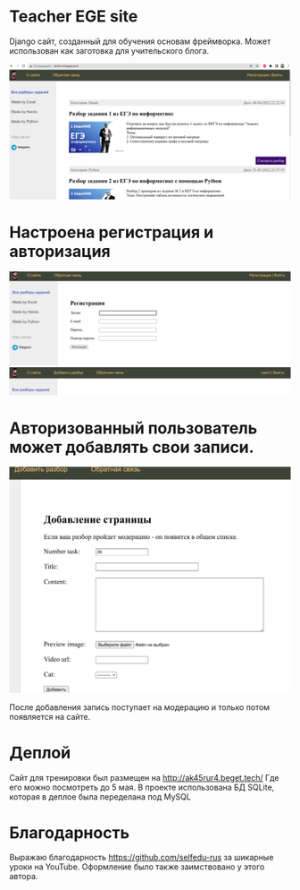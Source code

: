 # Teacher EGE site
Django сайт, созданный для обучения основам фреймворка. Может использован как заготовка для учительского блога.

![](readme_img/img1.png)

# Настроена регистрация и авторизация
![](readme_img/img2.png)![](readme_img/img3.png)

# Авторизованный пользователь может добавлять свои записи.
![](readme_img/img4.png)

После добавления запись поступает на модерацию и только потом появляется на сайте.

# Деплой
Сайт для тренировки был размещен на http://ak45rur4.beget.tech/ Где его можно посмотреть до 5 мая.
В проекте использована БД SQLite, которая в деплое была переделана под MySQL

# Благодарность
Выражаю благодарность https://github.com/selfedu-rus за шикарные уроки на YouTube. Оформление было также заимствовано у этого автора.